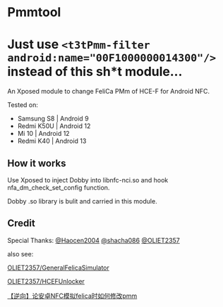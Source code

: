 # Pmmtool

# **Just use `<t3tPmm-filter android:name="00F1000000014300"/>` instead of this sh*t module...**

An Xposed module to change FeliCa PMm of HCE-F for Android NFC.

Tested on:

- Samsung S8 | Android 9
- Redmi K50U | Android 12
- Mi 10 | Android 12
- Redmi K40 | Android 13

## How it works

Use Xposed to inject Dobby into libnfc-nci.so and hook nfa_dm_check_set_config function.

Dobby .so library is bulit and carried in this module.

## Credit

Special Thanks: [@Haocen2004](https://github.com/Haocen2004) [@shacha086](https://github.com/shacha086) [@OLIET2357](https://github.com/OLIET2357)

also see:

[OLIET2357/GeneralFelicaSimulator](https://github.com/OLIET2357/GeneralFelicaSimulator)

[OLIET2357/HCEFUnlocker](https://github.com/OLIET2357/HCEFUnlocker)

[【逆向】论安卓NFC模拟felica时如何修改pmm](https://tqlwsl.moe/index.php/archives/2233/)
